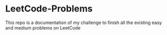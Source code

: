 # LeetCode-Problems
This repo is a documentation of my challenge to finish all the existing easy and medium problems on LeetCode
